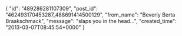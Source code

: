  {
   "id": "489286281107309",
   "post_id": "462493170453287_488691414500129",
   "from_name": "Beverly Berta Braakschmack",
   "message": "slaps you in the head...",
   "created_time": "2013-03-07T08:45:54+0000"
 }
